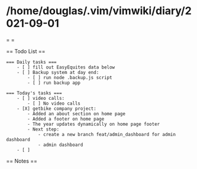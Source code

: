 # /home/douglas/.vim/vimwiki/diary/2021-09-01

= =

== Todo List ==

	=== Daily tasks ===
        - [ ] fill out EasyEquites data below
        - [ ] Backup system at day end:
            - [ ] run node .backup.js script
            - [ ] run backup app

    === Today's tasks ===
        - [ ] video calls:
            - [ ] No video calls
        - [X] getbike company project:
			- Added an about section on home page
			- Added a footer on home page
			- The year updates dynamically on home page footer
			- Next step:
				- create a new branch feat/admin_dashboard for admin dashboard
				- admin dashboard
		- [ ] 

== Notes ==

